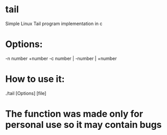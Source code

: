 # tail
Simple Linux Tail program implementation in c

# Options:
-n number
+number
-c number | -number | +number

# How to use it:
./tail [Options] [file]

# The function was made only for personal use so it may contain bugs
